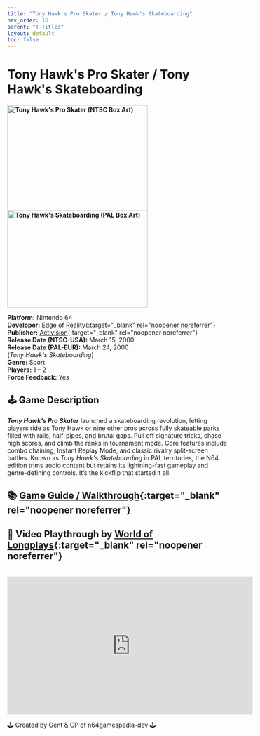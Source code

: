 ```yaml
---
title: "Tony Hawk's Pro Skater / Tony Hawk's Skateboarding"
nav_order: 16
parent: "T-Titles"
layout: default
toc: false
---
```


# Tony Hawk's Pro Skater / Tony Hawk's Skateboarding

<b>
<img src="https://images.launchbox-app.com/4c5bc1cf-35ff-4de7-a7be-dfd5aa50b1b7.jpg" alt="Tony Hawk's Pro Skater (NTSC Box Art)" width="320" height="240" />
<img src="https://images.launchbox-app.com/48f3b99d-8273-4995-8ac9-a78b0d8d507c.png" alt="Tony Hawk's Skateboarding (PAL Box Art)" width="320" height="222" />
</b>

**Platform:** Nintendo 64  
**Developer:** [Edge of Reality](https://en.wikipedia.org/wiki/Edge_of_Reality){:target="_blank" rel="noopener noreferrer"}  
**Publisher:** [Activision](https://en.wikipedia.org/wiki/Activision){:target="_blank" rel="noopener noreferrer"}  
**Release Date (NTSC-USA):** March 15, 2000  
**Release Date (PAL-EUR):** March 24, 2000  
(*Tony Hawk's Skateboarding*)  
**Genre:** Sport  
**Players:** 1 – 2  
**Force Feedback:** Yes  

## 🕹️ Game Description
<em><strong>Tony Hawk's Pro Skater</strong></em> launched a skateboarding revolution, letting players ride as Tony Hawk or nine other pros across fully skateable parks filled with rails, half-pipes, and brutal gaps. Pull off signature tricks, chase high scores, and climb the ranks in tournament mode. Core features include combo chaining, Instant Replay Mode, and classic rivalry split-screen battles. Known as *Tony Hawk's Skateboarding* in PAL territories, the N64 edition trims audio content but retains its lightning-fast gameplay and genre-defining controls. It’s the kickflip that started it all.

## 📚 [Game Guide / Walkthrough](https://gamefaqs.gamespot.com/n64/199059-tony-hawks-pro-skater/faqs/15517){:target="_blank" rel="noopener noreferrer"}

## 🎥 Video Playthrough by [World of Longplays](https://www.youtube.com/@worldoflongplays){:target="_blank" rel="noopener noreferrer"}  
<br />  
<iframe width="560" height="315" src="https://www.youtube.com/embed/VuqVtdrSG4Y" title="Tony Hawk's Pro Skater Gameplay – N64" frameborder="0" allowfullscreen></iframe>

🕹️ Created by Gent & CP of n64gamespedia-dev 🕹️

<!-- Vault Format: n64gamespedia-dev -->
<!-- Protocol Source: _vault-specs/format-protocol.md -->
